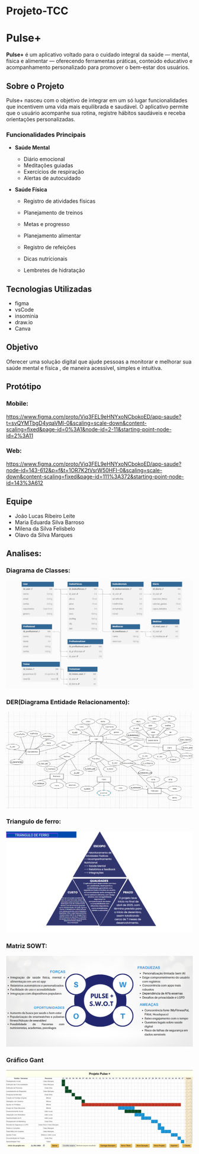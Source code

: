 # Projeto-TCC
# Pulse+

**Pulse+** é um aplicativo voltado para o cuidado integral da saúde — mental, física e alimentar — oferecendo ferramentas práticas, conteúdo educativo e acompanhamento personalizado para promover o bem-estar dos usuários.

##  Sobre o Projeto

Pulse+ nasceu com o objetivo de integrar em um só lugar funcionalidades que incentivem uma vida mais equilibrada e saudável. O aplicativo permite que o usuário acompanhe sua rotina, registre hábitos saudáveis e receba orientações personalizadas.

###  Funcionalidades Principais

- **Saúde Mental**
  - Diário emocional
  - Meditações guiadas
  - Exercícios de respiração
  - Alertas de autocuidado

- **Saúde Física**
  - Registro de atividades físicas
  - Planejamento de treinos
  - Metas e progresso

  - Planejamento alimentar
  - Registro de refeições
  - Dicas nutricionais
  - Lembretes de hidratação

##  Tecnologias Utilizadas

- figma
- vsCode
- insominia
- draw.io
- Canva

##  Objetivo

Oferecer uma solução digital que ajude pessoas a monitorar e melhorar sua saúde mental e física , de maneira acessível, simples e intuitiva.

##  Protótipo

### Mobile:
https://www.figma.com/proto/Viq3FEL9eHNYxoNCbokoED/app-saude?t=svQYMTbgD4yqaVMl-0&scaling=scale-down&content-scaling=fixed&page-id=0%3A1&node-id=2-11&starting-point-node-id=2%3A11

### Web: 
https://www.figma.com/proto/Viq3FEL9eHNYxoNCbokoED/app-saude?node-id=143-612&p=f&t=1OR7K2tVsrW50HFI-0&scaling=scale-down&content-scaling=fixed&page-id=111%3A372&starting-point-node-id=143%3A612

##  Equipe

- João Lucas Ribeiro Leite
- Maria Eduarda Silva Barroso
- Milena da Silva Felisbelo
- Olavo da Silva Marques



## Analises:

### Diagrama de Classes:
![alt text](./assets/DC.png)

### DER(Diagrama Entidade Relacionamento):
![alt text](./assets/DER.png)

### Triangulo de ferro:
![alt text](./assets/Triangulo.png)

### Matriz SOWT:
![alt text](./assets/SOWT.png)

### Gráfico Gant
![alt text](./assets/cronograma.png)

